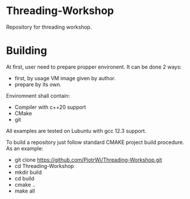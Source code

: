 # Threading-Workshop
Repository for threading workshop.

# Building
At first, user need to prepare propper environent. It can be done 2 ways:

 - first, by usage VM image given by author.
 - prepare by its own.

Enviromnent shall contain:

 - Compiler with c++20 support
 - CMake
 - git
 
All examples are tested on Lubuntu with gcc 12.3 support.
 
To build a repository just follow standard CMAKE project build procedure. As an example:

  - git clone https://github.com/PiotrWi/Threading-Workshop.git
  - cd Threading-Workshop
  - mkdir build
  - cd build
  - cmake ..
  - make all
 
